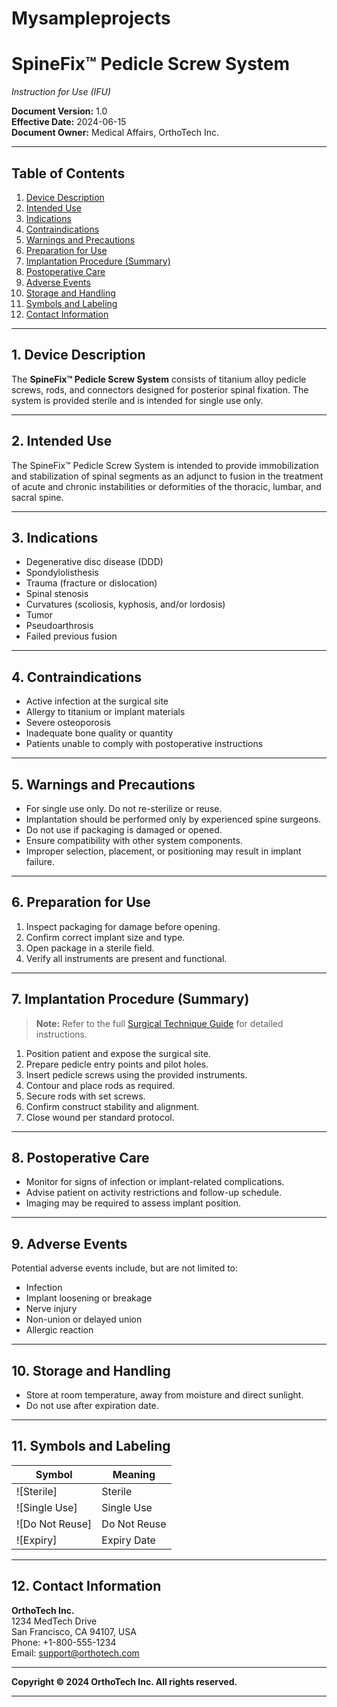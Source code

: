 # Mysampleprojects
# SpineFix™ Pedicle Screw System  
*Instruction for Use (IFU)*

**Document Version:** 1.0  
**Effective Date:** 2024-06-15  
**Document Owner:** Medical Affairs, OrthoTech Inc.

---

## Table of Contents

1. [Device Description](#device-description)
2. [Intended Use](#intended-use)
3. [Indications](#indications)
4. [Contraindications](#contraindications)
5. [Warnings and Precautions](#warnings-and-precautions)
6. [Preparation for Use](#preparation-for-use)
7. [Implantation Procedure (Summary)](#implantation-procedure-summary)
8. [Postoperative Care](#postoperative-care)
9. [Adverse Events](#adverse-events)
10. [Storage and Handling](#storage-and-handling)
11. [Symbols and Labeling](#symbols-and-labeling)
12. [Contact Information](#contact-information)

---

## 1. Device Description

The **SpineFix™ Pedicle Screw System** consists of titanium alloy pedicle screws, rods, and connectors designed for posterior spinal fixation. The system is provided sterile and is intended for single use only.

---

## 2. Intended Use

The SpineFix™ Pedicle Screw System is intended to provide immobilization and stabilization of spinal segments as an adjunct to fusion in the treatment of acute and chronic instabilities or deformities of the thoracic, lumbar, and sacral spine.

---

## 3. Indications

- Degenerative disc disease (DDD)
- Spondylolisthesis
- Trauma (fracture or dislocation)
- Spinal stenosis
- Curvatures (scoliosis, kyphosis, and/or lordosis)
- Tumor
- Pseudoarthrosis
- Failed previous fusion

---

## 4. Contraindications

- Active infection at the surgical site
- Allergy to titanium or implant materials
- Severe osteoporosis
- Inadequate bone quality or quantity
- Patients unable to comply with postoperative instructions

---

## 5. Warnings and Precautions

- For single use only. Do not re-sterilize or reuse.
- Implantation should be performed only by experienced spine surgeons.
- Do not use if packaging is damaged or opened.
- Ensure compatibility with other system components.
- Improper selection, placement, or positioning may result in implant failure.

---

## 6. Preparation for Use

1. Inspect packaging for damage before opening.
2. Confirm correct implant size and type.
3. Open package in a sterile field.
4. Verify all instruments are present and functional.

---

## 7. Implantation Procedure (Summary)

> **Note:** Refer to the full [Surgical Technique Guide](docs/Surgical_Technique_Guide.md) for detailed instructions.

1. Position patient and expose the surgical site.
2. Prepare pedicle entry points and pilot holes.
3. Insert pedicle screws using the provided instruments.
4. Contour and place rods as required.
5. Secure rods with set screws.
6. Confirm construct stability and alignment.
7. Close wound per standard protocol.

---

## 8. Postoperative Care

- Monitor for signs of infection or implant-related complications.
- Advise patient on activity restrictions and follow-up schedule.
- Imaging may be required to assess implant position.

---

## 9. Adverse Events

Potential adverse events include, but are not limited to:
- Infection
- Implant loosening or breakage
- Nerve injury
- Non-union or delayed union
- Allergic reaction

---

## 10. Storage and Handling

- Store at room temperature, away from moisture and direct sunlight.
- Do not use after expiration date.

---

## 11. Symbols and Labeling

| Symbol | Meaning                |
|--------|------------------------|
| ![Sterile] | Sterile |
| ![Single Use] | Single Use |
| ![Do Not Reuse] | Do Not Reuse |
| ![Expiry] | Expiry Date |

---

## 12. Contact Information

**OrthoTech Inc.**  
1234 MedTech Drive  
San Francisco, CA 94107, USA  
Phone: +1-800-555-1234  
Email: support@orthotech.com

---

**Copyright © 2024 OrthoTech Inc. All rights reserved.**

---

